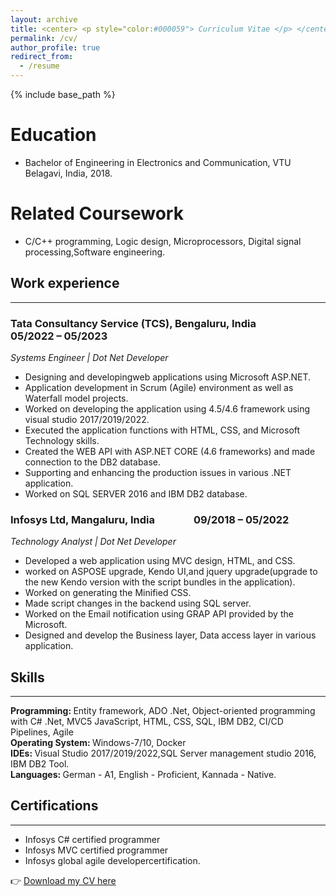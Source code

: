 ```yaml
---
layout: archive
title: <center> <p style="color:#000059"> Curriculum Vitae </p> </center>
permalink: /cv/
author_profile: true
redirect_from:
  - /resume
---
```


{% include base_path %}

Education
======
* Bachelor of Engineering in Electronics and Communication, VTU Belagavi, India, 2018.

Related Coursework
======
* C/C++ programming, Logic design, Microprocessors, Digital signal processing,Software engineering.
  
## Work experience 
--------------------------------------------------------------------------------------------------------------------------------------------------------------------------
### Tata Consultancy Service (TCS), Bengaluru, India      &nbsp;&nbsp;&nbsp;&nbsp;&nbsp;&nbsp;&nbsp;&nbsp;&nbsp;&nbsp;&nbsp;&nbsp;&nbsp;&nbsp;&nbsp;&nbsp;         05/2022 – 05/2023  
<i> Systems Engineer | Dot Net Developer </i>
- Designing and developingweb applications using Microsoft ASP.NET.
- Application development in Scrum (Agile) environment as well as Waterfall model projects.
- Worked on developing the application using 4.5/4.6 framework using visual studio 2017/2019/2022.
- Executed the application functions with HTML, CSS, and Microsoft Technology skills.
- Created the WEB API with ASP.NET CORE (4.6 frameworks) and made connection to the DB2 database.
- Supporting and enhancing the production issues in various .NET application.
- Worked on SQL SERVER 2016 and IBM DB2 database.

### Infosys Ltd, Mangaluru, India    &nbsp;&nbsp;&nbsp;&nbsp;&nbsp;&nbsp;&nbsp;&nbsp;&nbsp;&nbsp;&nbsp;&nbsp;&nbsp;&nbsp;           09/2018 – 05/2022  
<i> Technology Analyst | Dot Net Developer </i>
- Developed a web application using MVC design, HTML, and CSS.
- worked on ASPOSE upgrade, Kendo UI,and jquery upgrade(upgrade to the new Kendo version
  with the script bundles in the application).
- Worked on generating the Minified CSS.
- Made script changes in the backend using SQL server.
- Worked on the Email notification using GRAP API provided by the Microsoft.
- Designed and develop the Business layer, Data access layer in various application.
  
## Skills 
--------------------------------------------------------------------------------------------------------------------------------------------------------------------------
<b> Programming: </b> Entity framework, ADO .Net, Object-oriented programming with C# .Net, MVC5
                 JavaScript, HTML, CSS, SQL, IBM DB2, CI/CD Pipelines, Agile \
<b> Operating System: </b> Windows-7/10, Docker \
<b> IDEs: </b> Visual Studio 2017/2019/2022,SQL Server management studio 2016, IBM DB2 Tool.\
<b> Languages: </b> German - A1, English - Proficient, Kannada - Native.
  
## Certifications
--------------------------------------------------------------------------------------------------------------------------------------------------------------------------
- Infosys C# certified programmer
- Infosys MVC certified programmer
- Infosys global agile developercertification.

 👉 <a href="https://sudharani-biradar.github.io/files/sudharani_biradar.pdf"> Download my CV here</a>

